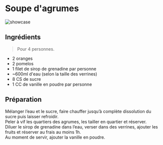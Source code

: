 # Soupe d'agrumes

![showcase](http://123veggie.fr/wp-content/uploads/2014/10/arton275.jpg)

## Ingrédients

> Pour 4 personnes.

* 2 oranges
* 2 pomelos
* 1 filet de sirop de grenadine par personne
* ~600ml d'eau (selon la taille des verrines)
* 8 CS de sucre
* 1 CC de vanille en poudre par personne

## Préparation

Mélanger l’eau et le sucre, faire chauffer jusqu’à complète dissolution du sucre puis laisser refroidir.  
Peler à vif les quartiers des agrumes, les tailler en quartier et réserver.  
Diluer le sirop de grenadine dans l’eau, verser dans des verrines, ajouter les fruits et réserver au frais au moins 1h.  
Au moment de servir, ajouter la vanille en poudre.
